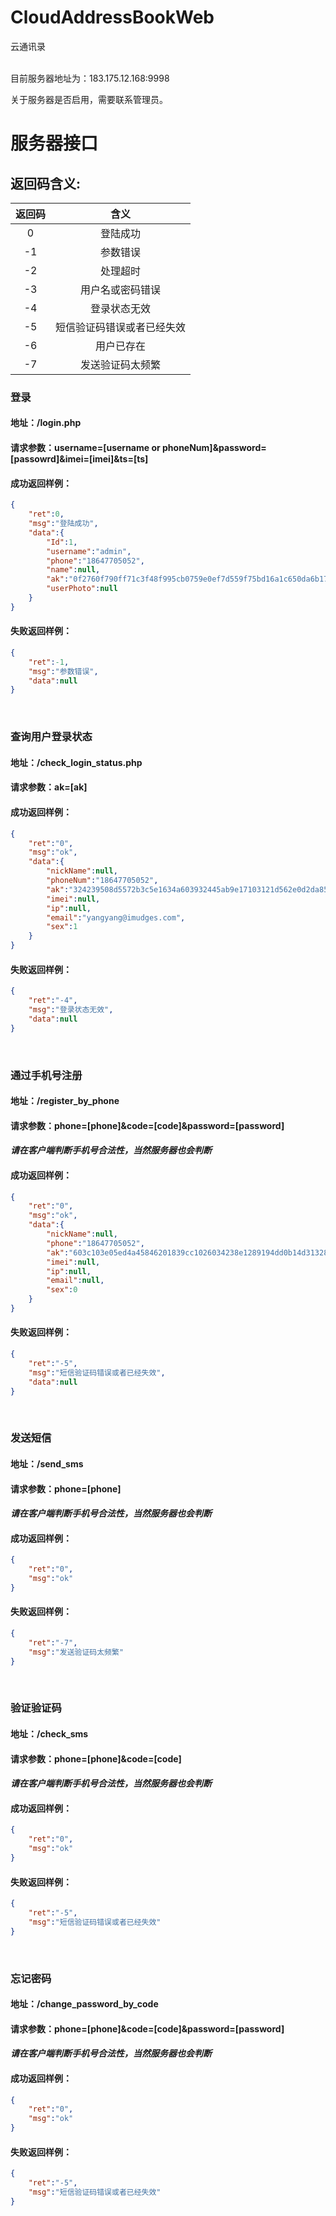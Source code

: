 # CloudAddressBookWeb
云通讯录

<br>
目前服务器地址为：183.175.12.168:9998

关于服务器是否启用，需要联系管理员。

# 服务器接口
## 返回码含义:
| 返回码        | 含义   |
| :----: | :----:  |
|  0     | 登陆成功  |
| -1     | 参数错误   |
| -2     | 处理超时   |
| -3     | 用户名或密码错误   |
| -4     | 登录状态无效   |
| -5     | 短信验证码错误或者已经失效|
| -6     | 用户已存在|
| -7     | 发送验证码太频繁|

### 登录
#### 地址：/login.php
#### 请求参数：username=[username or phoneNum]&password=[passowrd]&imei=[imei]&ts=[ts]
#### 成功返回样例：
```json
{
    "ret":0,
    "msg":"登陆成功",
    "data":{
        "Id":1,
        "username":"admin",
        "phone":"18647705052",
        "name":null,
        "ak":"0f2760f790ff71c3f48f995cb0759e0ef7d559f75bd16a1c650da6b17e0ea1380e4a7a35756c7a63d344727ab1cfa068",
        "userPhoto":null
    }
}
```
#### 失败返回样例：
```json
{
    "ret":-1,
    "msg":"参数错误",
    "data":null
}
```

<br>


### 查询用户登录状态
#### 地址：/check_login_status.php
#### 请求参数：ak=[ak]
#### 成功返回样例：
```json
{
    "ret":"0",
    "msg":"ok",
    "data":{
        "nickName":null,
        "phoneNum":"18647705052",
        "ak":"324239508d5572b3c5e1634a603932445ab9e17103121d562e0d2da85f7bdb1a3e3f9c3b4ee904e10e1aa1cb27f25cd9",
        "imei":null,
        "ip":null,
        "email":"yangyang@imudges.com",
        "sex":1
    }
}
```
#### 失败返回样例：
```json
{
    "ret":"-4",
    "msg":"登录状态无效",
    "data":null
}
```
<br>

### 通过手机号注册
#### 地址：/register_by_phone
#### 请求参数：phone=[phone]&code=[code]&password=[password]
#### *请在客户端判断手机号合法性，当然服务器也会判断*
#### 成功返回样例：
```json
{
    "ret":"0",
    "msg":"ok",
    "data":{
        "nickName":null,
        "phone":"18647705052",
        "ak":"603c103e05ed4a45846201839cc1026034238e1289194dd0b14d3132852e493e7c0c6d992e02cbeb152935e0b83cb6e4",
        "imei":null,
        "ip":null,
        "email":null,
        "sex":0
    }
}
```
#### 失败返回样例：
```json
{
    "ret":"-5",
    "msg":"短信验证码错误或者已经失效",
    "data":null
}
```
<br>

### 发送短信
#### 地址：/send_sms
#### 请求参数：phone=[phone]
#### *请在客户端判断手机号合法性，当然服务器也会判断*
#### 成功返回样例：
```json
{
    "ret":"0",
    "msg":"ok"
}
```
#### 失败返回样例：
```json
{
    "ret":"-7",
    "msg":"发送验证码太频繁"
}
```
<br>

### 验证验证码
#### 地址：/check_sms
#### 请求参数：phone=[phone]&code=[code]
#### *请在客户端判断手机号合法性，当然服务器也会判断*
#### 成功返回样例：
```json
{
    "ret":"0",
    "msg":"ok"
}
```
#### 失败返回样例：
```json
{
    "ret":"-5",
    "msg":"短信验证码错误或者已经失效"
}
```
<br>

### 忘记密码
#### 地址：/change_password_by_code
#### 请求参数：phone=[phone]&code=[code]&password=[password]
#### *请在客户端判断手机号合法性，当然服务器也会判断*
#### 成功返回样例：
```json
{
    "ret":"0",
    "msg":"ok"
}
```
#### 失败返回样例：
```json
{
    "ret":"-5",
    "msg":"短信验证码错误或者已经失效"
}
```
<br>